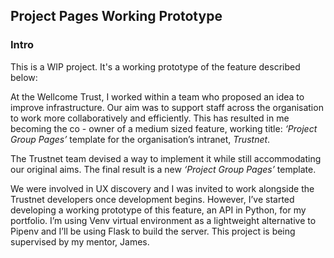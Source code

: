## Project Pages Working Prototype

### Intro

This is a WIP project. It's a working prototype of the feature described below: 

At the Wellcome Trust, I worked within a team who proposed an idea to improve
infrastructure. Our aim was to support staff across the organisation to work more collaboratively and 
efficiently. This has resulted in me becoming the co - owner of a medium sized feature, 
working title: _‘Project Group Pages’_  template for the organisation’s intranet, _Trustnet_.

The Trustnet team devised a way to implement it while still accommodating our original aims. 
The final result is a new _‘Project Group Pages’_ template. 

We were involved in UX discovery and I was invited to work alongside the Trustnet developers once 
development begins. However, I’ve started developing a working prototype of this feature, 
an API in Python, for my portfolio. I’m using Venv virtual environment as a lightweight alternative to 
Pipenv and I’ll be using Flask to build the server. This project is being supervised by my mentor, James. 







